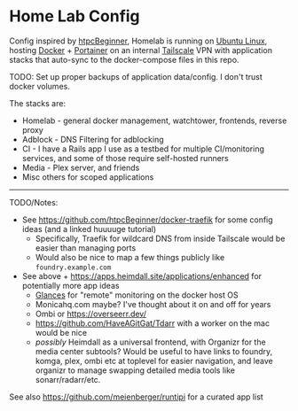 # Home Lab Config

Config inspired by [htpcBeginner](https://github.com/htpcBeginner/docker-traefik),
Homelab is running on [Ubuntu Linux](https://ubuntu.com/),
hosting [Docker](https://www.docker.com/) + [Portainer](https://www.portainer.io/) on an internal [Tailscale](https://tailscale.com) VPN
with application stacks that auto-sync to the docker-compose files in this repo.

TODO: Set up proper backups of application data/config. I don't trust docker volumes.

The stacks are:
- Homelab - general docker management, watchtower, frontends, reverse proxy
- Adblock - DNS Filtering for adblocking
- CI - I have a Rails app I use as a testbed for multiple CI/monitoring services, and some of those require self-hosted runners
- Media - Plex server, and friends
- Misc others for scoped applications

---

TODO/Notes:

- See https://github.com/htpcBeginner/docker-traefik for some config ideas (and a linked huuuuge tutorial)
  - Specifically, Traefik for wildcard DNS from inside Tailscale would be easier than managing ports
  - Would also be nice to map a few things publicly like `foundry.example.com`
- See above + https://apps.heimdall.site/applications/enhanced for potentially more app ideas
  - [Glances](https://glances.readthedocs.io/en/latest/) for "remote" monitoring on the docker host OS
  - Monicahq.com maybe? I've thought about it on and off for years
  - Ombi or https://overseerr.dev/
  - https://github.com/HaveAGitGat/Tdarr with a worker on the mac would be nice
  - _possibly_ Heimdall as a universal frontend, with Organizr for the media center subtools? Would be useful to have links to foundry, komga, plex, ombi etc at toplevel for easier navigation, and leave organizr to manage swapping detailed media tools like sonarr/radarr/etc.

See also https://github.com/meienberger/runtipi for a curated app list

